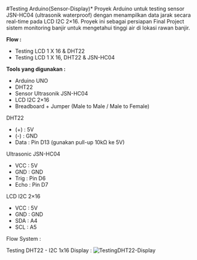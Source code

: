 #Testing Arduino(Sensor-Display)*
Proyek Arduino untuk testing sensor JSN-HC04 (ultrasonik waterproof) dengan menampilkan data jarak secara real-time pada LCD I2C 2×16. Proyek ini sebagai persiapan Final Project sistem monitoring banjir untuk mengetahui tinggi air di lokasi rawan banjir.

**Flow :**
- Testing LCD 1 X 16 & DHT22
- Testing LCD 1 X 16, DHT22 & JSN-HC04

**Tools yang digunakan :**
- Arduino UNO
- DHT22
- Sensor Ultrasonik JSN-HC04
- LCD I2C 2×16
- Breadboard + Jumper (Male to Male / Male to Female)

DHT22
- (+) : 5V
- (-) : GND
- Data : Pin D13 (gunakan pull-up 10kΩ ke 5V)

Ultrasonic JSN-HC04
- VCC : 5V
- GND : GND
- Trig : Pin D6
- Echo : Pin D7

LCD I2C 2×16
- VCC : 5V
- GND : GND
- SDA : A4
- SCL : A5

Flow System :

Testing DHT22 - I2C 1x16 Display  : 
![TestingDHT22-Display](https://github.com/user-attachments/assets/d9865bc2-97c9-4da0-b22f-ccd48bf701c4)

